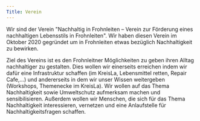 ```yaml
---
Title: Verein
---
```


Wir sind der Verein "Nachhaltig in Frohnleiten – Verein zur Förderung eines nachhaltigen Lebensstils in Frohnleiten".
Wir haben diesen Verein im Oktober 2020 gegründet um in Frohnleiten etwas bezüglich Nachhaltigkeit zu bewirken.

Ziel des Vereins ist es den Frohnleitner Möglichkeiten zu geben ihren Alltag nachhaltiger zu gestalten. Dies wollen wir einerseits erreichen indem wir dafür eine Infrastruktur schaffen (im KreisLa, Lebensmittel retten, Repair Cafe,...) und andererseits in dem wir unser Wissen weitergeben (Workshops, Themenecke im KreisLa). Wir wollen auf das Thema Nachhaltigkeit sowie Umweltschutz aufmerksam machen und sensibilisieren. Außerdem wollen wir Menschen, die sich für das Thema Nachhaltigkeit interessieren, vernetzen und eine Anlaufstelle für Nachhaltigkeitsfragen schaffen.

